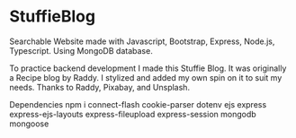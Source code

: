 # StuffieBlog

Searchable Website made with Javascript, Bootstrap, Express, Node.js, Typescript. Using MongoDB database.

To practice backend development I made this Stuffie Blog. It was originally a Recipe blog by Raddy. I stylized and added my own spin on it to suit my needs. Thanks to Raddy, Pixabay, and Unsplash.

Dependencies 
npm i connect-flash cookie-parser dotenv ejs express express-ejs-layouts express-fileupload express-session mongodb mongoose

